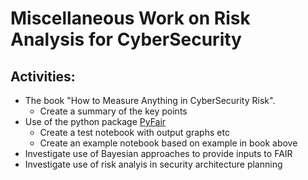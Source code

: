# Miscellaneous Work on Risk Analysis for CyberSecurity

## Activities:
* The book "How to Measure Anything in CyberSecurity Risk".
  * Create a summary of the key points
* Use of the python package [PyFair](https://github.com/theonaunheim/pyfair)
  * Create a test notebook with output graphs etc
  * Create an example notebook based on example in book above
* Investigate use of Bayesian approaches to provide inputs to FAIR
* Investigate use of risk analyis in security architecture planning
